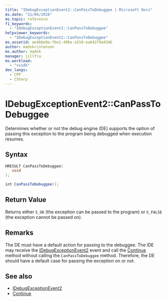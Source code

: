 ```yaml
---
title: "IDebugExceptionEvent2::CanPassToDebuggee | Microsoft Docs"
ms.date: "11/04/2016"
ms.topic: reference
f1_keywords:
  - "IDebugExceptionEvent2::CanPassToDebuggee"
helpviewer_keywords:
  - "IDebugExceptionEvent2::CanPassToDebuggee"
ms.assetid: ae4bbe0a-fbe1-49be-a310-ea64279a434b
author: madskristensen
ms.author: madsk
manager: jillfra
ms.workload:
  - "vssdk"
dev_langs:
  - CPP
  - CSharp
---
```

# IDebugExceptionEvent2::CanPassToDebuggee
Determines whether or not the debug engine (DE) supports the option of passing this exception to the program being debugged when execution resumes.

## Syntax

```cpp
HRESULT CanPassToDebuggee(
   void
);
```

```csharp
int CanPassToDebuggee();
```

## Return Value
 Returns either `S_OK` (the exception can be passed to the program) or `S_FALSE` (the exception cannot be passed on).

## Remarks
 The DE must have a default action for passing to the debuggee. The IDE may receive the [IDebugExceptionEvent2](../../../extensibility/debugger/reference/idebugexceptionevent2.md) event and call the [Continue](../../../extensibility/debugger/reference/idebugprocess3-continue.md) method without calling the `CanPassToDebuggee` method. Therefore, the DE should have a default case for passing the exception on or not.

## See also
- [IDebugExceptionEvent2](../../../extensibility/debugger/reference/idebugexceptionevent2.md)
- [Continue](../../../extensibility/debugger/reference/idebugprocess3-continue.md)